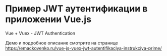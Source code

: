 # Пример JWT аутентификации в приложении Vue.js

Vue + Vuex - JWT Authentication

Демо и подробное описание смотрите на странице https://emackovenko.ru/vue-js-vuex-jwt-autentifikaciya-instrukciya-prime/